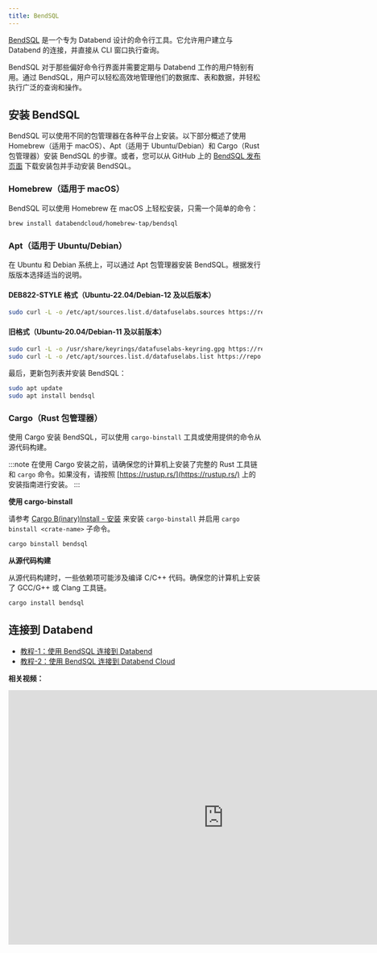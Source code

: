 ```yaml
---
title: BendSQL
---
```


[BendSQL](https://github.com/datafuselabs/BendSQL) 是一个专为 Databend 设计的命令行工具。它允许用户建立与 Databend 的连接，并直接从 CLI 窗口执行查询。

BendSQL 对于那些偏好命令行界面并需要定期与 Databend 工作的用户特别有用。通过 BendSQL，用户可以轻松高效地管理他们的数据库、表和数据，并轻松执行广泛的查询和操作。

## 安装 BendSQL

BendSQL 可以使用不同的包管理器在各种平台上安装。以下部分概述了使用 Homebrew（适用于 macOS）、Apt（适用于 Ubuntu/Debian）和 Cargo（Rust 包管理器）安装 BendSQL 的步骤。或者，您可以从 GitHub 上的 [BendSQL 发布页面](https://github.com/datafuselabs/BendSQL/releases) 下载安装包并手动安装 BendSQL。

### Homebrew（适用于 macOS）

BendSQL 可以使用 Homebrew 在 macOS 上轻松安装，只需一个简单的命令：

```bash
brew install databendcloud/homebrew-tap/bendsql
```

### Apt（适用于 Ubuntu/Debian）

在 Ubuntu 和 Debian 系统上，可以通过 Apt 包管理器安装 BendSQL。根据发行版版本选择适当的说明。

#### DEB822-STYLE 格式（Ubuntu-22.04/Debian-12 及以后版本）

```bash
sudo curl -L -o /etc/apt/sources.list.d/datafuselabs.sources https://repo.databend.rs/deb/datafuselabs.sources
```

#### 旧格式（Ubuntu-20.04/Debian-11 及以前版本）

```bash
sudo curl -L -o /usr/share/keyrings/datafuselabs-keyring.gpg https://repo.databend.rs/deb/datafuselabs.gpg
sudo curl -L -o /etc/apt/sources.list.d/datafuselabs.list https://repo.databend.rs/deb/datafuselabs.list
```

最后，更新包列表并安装 BendSQL：

```bash
sudo apt update
sudo apt install bendsql
```

### Cargo（Rust 包管理器）

使用 Cargo 安装 BendSQL，可以使用 `cargo-binstall` 工具或使用提供的命令从源代码构建。

:::note
在使用 Cargo 安装之前，请确保您的计算机上安装了完整的 Rust 工具链和 `cargo` 命令。如果没有，请按照 [https://rustup.rs/](https://rustup.rs/) 上的安装指南进行安装。
:::

**使用 cargo-binstall**

请参考 [Cargo B(inary)Install - 安装](https://github.com/cargo-bins/cargo-binstall#installation) 来安装 `cargo-binstall` 并启用 `cargo binstall <crate-name>` 子命令。

```bash
cargo binstall bendsql
```

**从源代码构建**

从源代码构建时，一些依赖项可能涉及编译 C/C++ 代码。确保您的计算机上安装了 GCC/G++ 或 Clang 工具链。

```bash
cargo install bendsql
```

## 连接到 Databend

- [教程-1：使用 BendSQL 连接到 Databend](00-connect-to-databend.md)
- [教程-2：使用 BendSQL 连接到 Databend Cloud](01-connect-to-databend-cloud.md)

**相关视频：**

<iframe width="853" height="505" className="iframe-video" src="https://www.youtube.com/embed/3cFmGvtU-ws" title="YouTube video player" frameBorder="0" allow="accelerometer; autoplay; clipboard-write; encrypted-media; gyroscope; picture-in-picture; web-share" allowFullScreen></iframe>